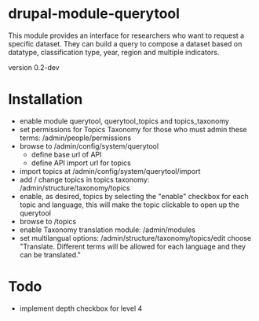 # drupal-module-querytool
This module provides an interface for researchers who want to request a specific dataset.
They can build a query to compose a dataset based on datatype, classification type, year, region and multiple indicators.

version 0.2-dev

# Installation
- enable module querytool, querytool_topics and topics_taxonomy
- set permissions for Topics Taxonomy for those who must admin these terms: /admin/people/permissions
- browse to /admin/config/system/querytool
    - define base url of API
    - define API import url for topics
- import topics at /admin/config/system/querytool/import
- add / change topics in topics taxonomy: /admin/structure/taxonomy/topics
- enable, as desired, topics by selecting the "enable" checkbox for each topic and language, this will make the topic clickable to open up the querytool
- browse to /topics
- enable Taxonomy translation module: /admin/modules
- set multilangual options: /admin/structure/taxonomy/topics/edit choose  "Translate. Different terms will be allowed for each language and they can be translated."

# Todo
- implement depth checkbox for level 4